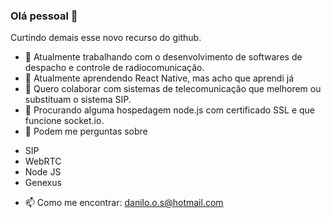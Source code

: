 ### Olá pessoal 👋

Curtindo demais esse novo recurso do github.

- 🔭 Atualmente trabalhando com o desenvolvimento de softwares de despacho e controle de radiocomunicação. 
- 🌱 Atualmente aprendendo React Native, mas acho que aprendi já
- 👯 Quero colaborar com sistemas de telecomunicação que melhorem ou substituam o sistema SIP.
- 🤔 Procurando alguma hospedagem node.js com certificado SSL e que funcione socket.io.
- 💬 Podem me perguntas sobre
 * SIP
 * WebRTC
 * Node JS
 * Genexus
 
- 📫 Como me encontrar:
  danilo.o.s@hotmail.com
